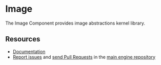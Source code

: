 Image
=====

The Image Component provides image abstractions kernel library.

Resources
---------

* [Documentation](https://bic-engine.nesk.me)
* [Report issues](https://github.com/BicEngine/Engine/issues) and
  [send Pull Requests](https://github.com/BicEngine/Engine/pulls)
  in the [main engine repository](https://github.com/BicEngine/Engine)
